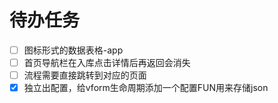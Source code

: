 # 待办任务
- [ ] 图标形式的数据表格-app
- [ ] 首页导航栏在入库点击详情后再返回会消失
- [ ] 流程需要直接跳转到对应的页面
- [x] 独立出配置，给vform生命周期添加一个配置FUN用来存储json